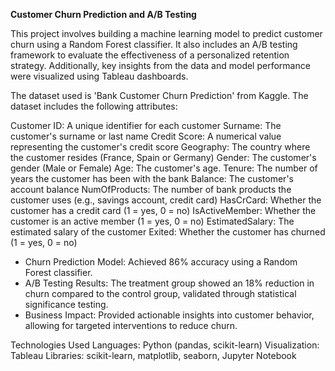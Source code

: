**Customer Churn Prediction and A/B Testing**

This project involves building a machine learning model to predict customer churn using a Random Forest classifier. 
It also includes an A/B testing framework to evaluate the effectiveness of a personalized retention strategy. 
Additionally, key insights from the data and model performance were visualized using Tableau dashboards.

The dataset used is 'Bank Customer Churn Prediction' from Kaggle. The dataset includes the following attributes:

Customer ID: A unique identifier for each customer
Surname: The customer's surname or last name
Credit Score: A numerical value representing the customer's credit score
Geography: The country where the customer resides (France, Spain or Germany)
Gender: The customer's gender (Male or Female)
Age: The customer's age.
Tenure: The number of years the customer has been with the bank
Balance: The customer's account balance
NumOfProducts: The number of bank products the customer uses (e.g., savings account, credit card)
HasCrCard: Whether the customer has a credit card (1 = yes, 0 = no)
IsActiveMember: Whether the customer is an active member (1 = yes, 0 = no)
EstimatedSalary: The estimated salary of the customer
Exited: Whether the customer has churned (1 = yes, 0 = no)

- Churn Prediction Model: Achieved 86% accuracy using a Random Forest classifier.
- A/B Testing Results: The treatment group showed an 18% reduction in churn compared to the control group, validated through statistical significance testing.
- Business Impact: Provided actionable insights into customer behavior, allowing for targeted interventions to reduce churn.

Technologies Used
Languages: Python (pandas, scikit-learn)
Visualization: Tableau
Libraries: scikit-learn, matplotlib, seaborn, Jupyter Notebook
